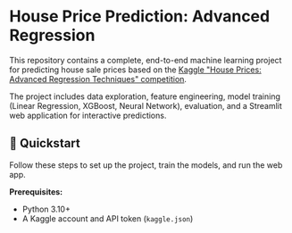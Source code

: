 # House Price Prediction: Advanced Regression

This repository contains a complete, end-to-end machine learning project for predicting house sale prices based on the [Kaggle "House Prices: Advanced Regression Techniques" competition](https://www.kaggle.com/c/house-prices-advanced-regression-techniques).

The project includes data exploration, feature engineering, model training (Linear Regression, XGBoost, Neural Network), evaluation, and a Streamlit web application for interactive predictions.



## 🚀 Quickstart

Follow these steps to set up the project, train the models, and run the web app.

**Prerequisites:**
* Python 3.10+
* A Kaggle account and API token (`kaggle.json`)
